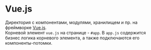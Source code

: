 # Vue.js

Директория с компонентами, модулями, хранилищем и пр. на фреймворке [Vue.js](https://ru.vuejs.org/index.html).    
Корневой элемент `vue.js` на странице - `#app`. В `app.js` содержится бизнес логика корневого элемента, а также подключаются его компоненты-потомки.

